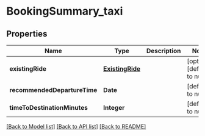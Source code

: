 # BookingSummary_taxi
## Properties

| Name | Type | Description | Notes |
|------------ | ------------- | ------------- | -------------|
| **existingRide** | [**ExistingRide**](ExistingRide.md) |  | [optional] [default to null] |
| **recommendedDepartureTime** | **Date** |  | [default to null] |
| **timeToDestinationMinutes** | **Integer** |  | [default to null] |

[[Back to Model list]](../README.md#documentation-for-models) [[Back to API list]](../README.md#documentation-for-api-endpoints) [[Back to README]](../README.md)

